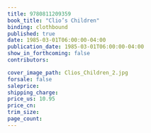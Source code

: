 ```yaml
---
title: 9780811209359
book_title: "Clio’s Children"
binding: clothbound
published: true
date: 1985-03-01T06:00:00-04:00
publication_date: 1985-03-01T06:00:00-04:00
show_in_forthcoming: false
contributors:

cover_image_path: Clios_Children_2.jpg
forsale: false
saleprice:
shipping_charge:
price_us: 10.95
price_cn:
trim_size:
page_count:
---
```


